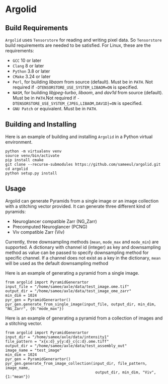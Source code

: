 # Argolid

## Build Requirements

`Argolid` uses `Tensorstore` for reading and writing pixel data. So `Tensorstore` build requirements are needed to be satisfied. 
For Linux, these are the requirements:
- `GCC` 10 or later
- `Clang` 8 or later
- `Python` 3.8 or later
- `CMake` 3.24 or later
- `Perl`, for building *libaom* from source (default). Must be in `PATH`. Not required if `-DTENSORSTORE_USE_SYSTEM_LIBAOM=ON` is specified.
- `NASM`, for building *libjpeg-turbo*, *libaom*, and *dav1d* from source (default). Must be in `PATH`.Not required if `-DTENSORSTORE_USE_SYSTEM_{JPEG,LIBAOM,DAV1D}=ON` is specified.
- `GNU Patch` or equivalent. Must be in `PATH`.


## Building and Installing

Here is an example of building and installing `Argolid` in a Python virtual environment.
```
python -m virtualenv venv
source venv/bin/activate
pip install cmake
git clone --recurse-submodules https://github.com/sameeul/argolid.git 
cd argolid
python setup.py install
```

## Usage

Argolid can generate Pyramids from a single image or an image collection with a stitching vector provided. It can generate three different kind of pyramids:
- Neuroglancer compatible Zarr (NG_Zarr)
- Precomputed Neuroglancer (PCNG)
- Viv compatible Zarr (Viv)

Currently, three downsampling methods (`mean`, `mode_max` and `mode_min`) are supported. A dictionary with channel id (integer) as key and downsampling method as value can be passed to specify downsampling method for specific channel. If a channel does not exist as a key in the 
dictionary, `mean` will be used as the default downsampling method

Here is an example of generating a pyramid from a single image.
```
from argolid import PyramidGenerartor
input_file = "/home/samee/axle/data/test_image.ome.tif"
output_dir = "/home/samee/axle/data/test_image_ome_zarr"
min_dim = 1024
pyr_gen = PyramidGenerartor()
pyr_gen.generate_from_single_image(input_file, output_dir, min_dim, "NG_Zarr", {0:"mode_max"})
```

Here is an example of generating a pyramid from a collection of images and a stitching vector.
```
from argolid import PyramidGenerartor
input_dir = "/home/samee/axle/data/intensity1"
file_pattern = "x{x:d}_y{y:d}_c{c:d}.ome.tiff"
output_dir = "/home/samee/axle/data/test_assembly_out"
image_name = "test_image"
min_dim = 1024
pyr_gen = PyramidGenerartor()
pyr_gen.generate_from_image_collection(input_dir, file_pattern, image_name, 
                                        output_dir, min_dim, "Viv", {1:"mean"})
```
